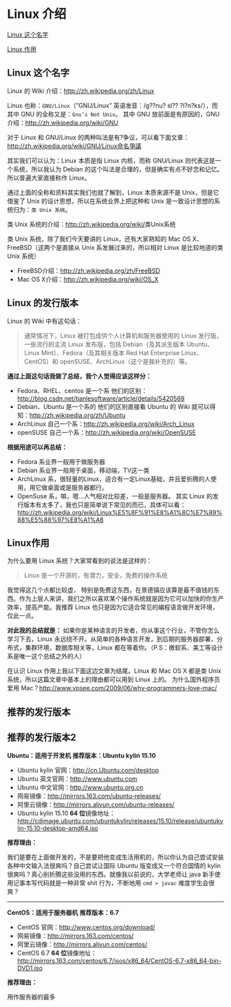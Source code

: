 # Linux 介绍

[Linux 这个名字](#aa)

[Linux 作用](#Linux作用)

## Linux 这个名字

Linux 的 Wiki 介绍：<http://zh.wikipedia.org/zh/Linux>

Linux 也称：`GNU/Linux`（”GNU/Linux” 英语发音：/ɡ??nu? sl?? ?l?n?ks/），而其中 GNU 的全称又是：`Gnu’s Not Unix`。
其中 GNU 放前面是有原因的，GNU 介绍：<http://zh.wikipedia.org/wiki/GNU>

对于 Linux 和 GNU/Linux 的两种叫法是有?争议，可以看下面文章：<http://zh.wikipedia.org/wiki/GNU/Linux命名爭議>

其实我们可以认为：Linux 本质是指 Linux 内核，而称 GNU/Linux 则代表这是一个系统，所以我认为 Debian 的这个叫法是合理的，但是确实有点不好念和记忆。所以普遍大家直接称作 Linux。

通过上面的全称和资料其实我们也就了解到，Linux 本质来源不是 Unix，但是它借鉴了 Unix 的设计思想，所以在系统业界上把这种和 Unix 是一致设计思想的系统归为：`类 Unix 系统`。

类 Unix 系统的介绍：<http://zh.wikipedia.org/wiki/>类Unix系统

类 Unix 系统，除了我们今天要讲的 Linux，还有大家熟知的 Mac OS X、FreeBSD（这两个是直接从 Unix 系发展过来的，所以相对 Linux 是比较地道的类 Unix 系统）

- FreeBSD介绍：<http://zh.wikipedia.org/zh/FreeBSD>
- Mac OS X介绍：<http://zh.wikipedia.org/wiki/OS_X>

## Linux 的发行版本

Linux 的 Wiki 中有这句话：

> 通常情况下，Linux 被打包成供个人计算机和服务器使用的 Linux 发行版，一些流行的主流 Linux 发布版，包括 Debian（及其派生版本 Ubuntu、Linux Mint）、Fedora（及其相关版本 Red Hat Enterprise Linux、CentOS）和 openSUSE、ArchLinux（这个是我补充的）等。

**通过上面这句话我做了总结，我个人觉得应该这样分：**

- Fedora、RHEL、centos 是一个系
他们的区别：<http://blog.csdn.net/tianlesoftware/article/details/5420569>
- Debian、Ubuntu 是一个系的
他们的区别直接看 Ubuntu 的 Wiki 就可以得知：<http://zh.wikipedia.org/zh/Ubuntu>
- ArchLinux 自己一个系：<http://zh.wikipedia.org/wiki/Arch_Linux>
- openSUSE 自己一个系：<http://zh.wikipedia.org/wiki/OpenSUSE>

**根据用途可以再总结：**

- Fedora 系业界一般用于做服务器
- Debian 系业界一般用于桌面，移动端，TV这一类
- ArchLinux 系，很轻量的Linux，适合有一定Linux基础，并且爱折腾的人使用，用它做桌面或是服务器都行。
- OpenSuse 系，嘛，嗯…人气相对比较差，一般是服务器。
其实 Linux 的发行版本有太多了，我也只是简单说下常见的而已，具体可以看：<http://zh.wikipedia.org/wiki/Linux%E5%8F%91%E8%A1%8C%E7%89%88%E5%88%97%E8%A1%A8>

## Linux作用

为什么要用 Linux 系统？大家常看到的说法是这样的：

> Linux 是一个开源的，有潜力，安全，免费的操作系统

我觉得这几个点都比较虚， 特别是免费这东西，在景德镇应该算是最不值钱的东西。作为上层人来讲，我们之所以喜欢某个操作系统就是因为它可以加快的你生产效率，提高产能。我推荐 Linux 也只是因为它适合常见的编程语言做开发环境，仅此一点。

**对此我的总结就是：**
如果你是某种语言的开发者，你从事这个行业，不管你怎么学习下去，Linux 永远绕不开。从简单的各种语言开发，到后期的服务器部署，分布式，集群环境，数据库相关等，Linux 都在等着你。（P.S：微软系、美工等设计系是唯一这个总结之外的人）

在认识 Linux 作用上我以下面这边文章为结尾。Linux 和 Mac OS X 都是类 Unix 系统，所以这篇文章中基本上的理由都可以用到 Linux 上的。
为什么国外程序员爱用 Mac？<http://www.vpsee.com/2009/06/why-programmers-love-mac/>

## 推荐的发行版本

<h2 id="aa">推荐的发行版本2</h2>

**Ubuntu：适用于开发机**
**推荐版本：Ubuntu kylin 15.10**

- Ubuntu kylin 官网：<http://cn.Ubuntu.com/desktop>
- Ubuntu 英文官网：<http://www.ubuntu.com>
- Ubuntu 中文官网：<http://www.ubuntu.org.cn>
- 网易镜像：<http://mirrors.163.com/ubuntu-releases/>
- 阿里云镜像：<http://mirrors.aliyun.com/ubuntu-releases/>
- Ubuntu kylin 15.10 **64 位**镜像地址：<http://cdimage.ubuntu.com/ubuntukylin/releases/15.10/release/ubuntukylin-15.10-desktop-amd64.iso>

**推荐理由：**

我们是要在上面做开发的，不是要把他变成生活用机的，所以你认为自己尝试安装各种中文输入法很爽吗？自己尝试让国际 Ubuntu 版变成又一个符合国情的 kylin 很爽吗？真心别折腾这些没用的东西。就像我以前说的，大学老师让 java 新手使用记事本写代码就是一种非常 shit 行为，不断地用 `cmd > javac` 难度学生会很爽？

------

**CentOS：适用于服务器机**
**推荐版本：6.7**

- CentOS 官网：<http://www.centos.org/download/>
- 网易镜像：<http://mirrors.163.com/centos/>
- 阿里云镜像：<http://mirrors.aliyun.com/centos/>
- CentOS 6.7 **64 位**镜像地址：<http://mirrors.163.com/centos/6.7/isos/x86_64/CentOS-6.7-x86_64-bin-DVD1.iso>

**推荐理由：**

用作服务器的最多























